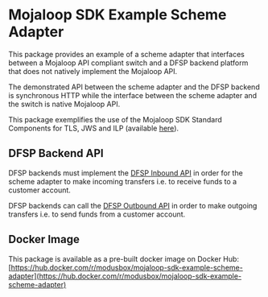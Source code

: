 # Mojaloop SDK Example Scheme Adapter

This package provides an example of a scheme adapter that interfaces between a Mojaloop API compliant switch and a DFSP backend platform that does not natively implement the Mojaloop API.

The demonstrated API between the scheme adapter and the DFSP backend is synchronous HTTP while the interface between the scheme adapter and the switch is native Mojaloop API.

This package exemplifies the use of the Mojaloop SDK Standard Components for TLS, JWS and ILP (available [here](http://www.github.com/modusbox/mojaloop-sdk-standard-components)).

## DFSP Backend API

DFSP backends must implement the [DFSP Inbound API](docs/dfspInboundApi.yaml) in order for the scheme adapter to make incoming transfers i.e. to receive funds to a customer account.

DFSP backends can call the [DFSP Outbound API](/src/outboundApi/api.yaml) in order to make outgoing transfers i.e. to send funds from a customer account.

## Docker Image

This package is available as a pre-built docker image on Docker Hub: [https://hub.docker.com/r/modusbox/mojaloop-sdk-example-scheme-adapter](https://hub.docker.com/r/modusbox/mojaloop-sdk-example-scheme-adapter)
